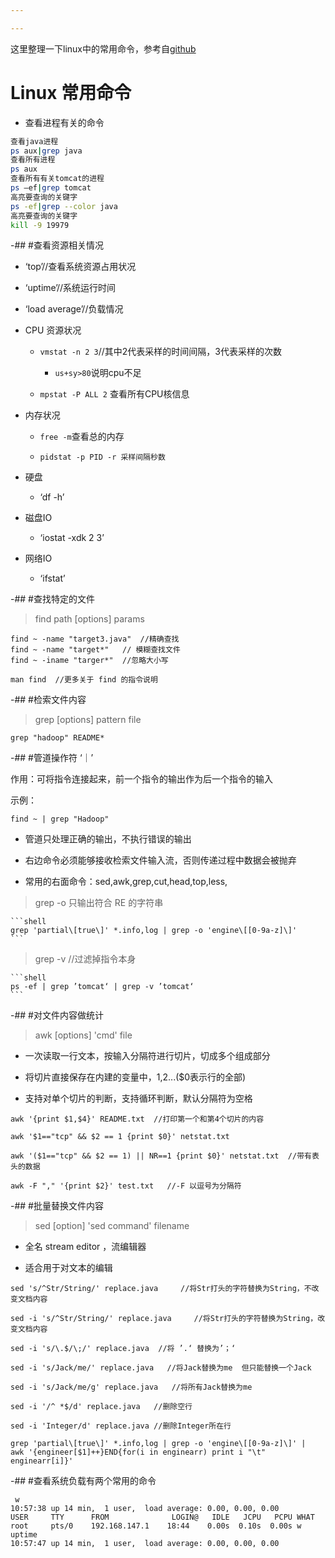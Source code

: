 ```yaml
---

---
```


这里整理一下linux中的常用命令，参考自[github](https://github.com/LiPingjiang/bigdata/edit/master/linux/linux.md)


# Linux 常用命令


* 查看进程有关的命令


```bash
查看java进程
ps aux|grep java 
查看所有进程
ps aux 
查看所有有关tomcat的进程
ps –ef|grep tomcat 
高亮要查询的关键字
ps -ef|grep --color java 
高亮要查询的关键字
kill -9 19979 
```

-## #查看资源相关情况

- ‘top’//查看系统资源占用状况
    
- ‘uptime’//系统运行时间

- ‘load average’//负载情况


- CPU 资源状况
    
    *  `vmstat -n 2 3`//其中2代表采样的时间间隔，3代表采样的次数
    
       - `us+sy>80`说明cpu不足
       
    *  `mpstat -P ALL 2`  查看所有CPU核信息


- 内存状况

    * `free -m`查看总的内存
    
    * `pidstat -p PID -r 采样间隔秒数`
    
    
- 硬盘

   * ‘df -h’
   
   
- 磁盘IO

   * ‘iostat -xdk 2 3’
   
   
- 网络IO

    * ‘ifstat’



-## #查找特定的文件


>  find path [options] params


```shell
find ~ -name "target3.java"  //精确查找
find ~ -name "target*"   // 模糊查找文件
find ~ -iname "targer*"  //忽略大小写

man find  //更多关于 find 的指令说明
```


-## #检索文件内容


>grep [options] pattern file


```shell
grep "hadoop" README*
```

-## #管道操作符 ‘｜’


作用：可将指令连接起来，前一个指令的输出作为后一个指令的输入


示例：

```shell
find ~ | grep "Hadoop"
```


  *  管道只处理正确的输出，不执行错误的输出
  
  
  * 右边命令必须能够接收检索文件输入流，否则传递过程中数据会被抛弃
  
  
  * 常用的右面命令：sed,awk,grep,cut,head,top,less,
  
  > grep -o 只输出符合 RE 的字符串


    ```shell
    grep 'partial\[true\]' *.info,log | grep -o 'engine\[[0-9a-z]\]'
    ```

  >grep -v   //过滤掉指令本身


    ```shell
    ps -ef | grep ’tomcat‘ | grep -v ’tomcat‘
    ```



-## #对文件内容做统计


> awk [options] 'cmd' file


* 一次读取一行文本，按输入分隔符进行切片，切成多个组成部分

* 将切片直接保存在内建的变量中，$1,$2...($0表示行的全部)

* 支持对单个切片的判断，支持循环判断，默认分隔符为空格


```shell
awk '{print $1,$4}' README.txt  //打印第一个和第4个切片的内容
```


```shell
awk '$1=="tcp" && $2 == 1 {print $0}' netstat.txt
```


```shell
awk '($1=="tcp" && $2 == 1) || NR==1 {print $0}' netstat.txt  //带有表头的数据
```


```shell
awk -F "," '{print $2}' test.txt   //-F 以逗号为分隔符
```


-## #批量替换文件内容


> sed [option] 'sed command' filename


* 全名 stream editor ，流编辑器

* 适合用于对文本的编辑


```shell
sed 's/^Str/String/' replace.java     //将Str打头的字符替换为String，不改变文档内容
```

```shell
sed -i 's/^Str/String/' replace.java     //将Str打头的字符替换为String，改变文档内容
```


```shell
sed -i 's/\.$/\;/' replace.java  //将 ’.‘ 替换为’；‘
```


```shell
sed -i 's/Jack/me/' replace.java   //将Jack替换为me  但只能替换一个Jack
```


```shell
sed -i 's/Jack/me/g' replace.java   //将所有Jack替换为me
```


```shell
sed -i '/^ *$/d' replace.java   //删除空行
```


```shell
sed -i 'Integer/d' replace.java //删除Integer所在行
```


```shell
grep 'partial\[true\]' *.info,log | grep -o 'engine\[[0-9a-z]\]' |
awk '{engineer[$1]++}END{for(i in enginearr) print i "\t" enginearr[i]}'
```


-## #查看系统负载有两个常用的命令


```shell
 w
10:57:38 up 14 min,  1 user,  load average: 0.00, 0.00, 0.00
USER     TTY      FROM              LOGIN@   IDLE   JCPU   PCPU WHAT
root     pts/0    192.168.147.1    18:44    0.00s  0.10s  0.00s w
uptime
10:57:47 up 14 min,  1 user,  load average: 0.00, 0.00, 0.00
```





